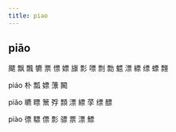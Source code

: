 ```yaml
---
title: piao
---
```


## piāo
飃
飘
飄
犥
票
慓
嫖
旚
彯
嘌
剽
勡
魒
漂
縹
缥
螵
翲

piáo
朴
瓢
嫖
薸
闝




piǎo
皫
瞟
篻
殍
顠
漂
縹
莩
缥
醥





piào
徱
驃
僄
彯
骠
票
漂
鰾
